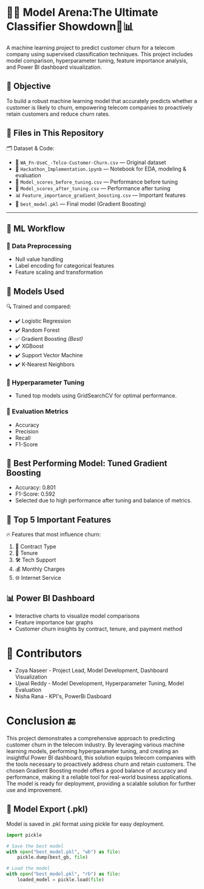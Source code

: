 # 🤖📞 Model Arena:The Ultimate Classifier Showdown🎯📊


A machine learning project to predict customer churn for a telecom company using supervised classification techniques. This project includes model comparison, hyperparameter tuning, feature importance analysis, and Power BI dashboard visualization.


## 🚀 Objective

To build a robust machine learning model that accurately predicts whether a customer is likely to churn, empowering telecom companies to proactively retain customers and reduce churn rates.


## 📁 Files in This Repository

🗂️ Dataset & Code:
- 📄 `WA_Fn-UseC_-Telco-Customer-Churn.csv` — Original dataset
- 🧠 `Hackathon_Implementation.ipynb` — Notebook for EDA, modeling & evaluation
- 📝 `Model_scores_before_tuning.csv` — Performance before tuning
- 📝 `Model_scores_after_tuning.csv` — Performance after tuning
- 📊 `Feature_importance_gradient_boosting.csv` — Important features
- 💾 `best_model.pkl` — Final model (Gradient Boosting)

---



## 🧠 ML Workflow

### 🔹 Data Preprocessing
- Null value handling
- Label encoding for categorical features
- Feature scaling and transformation


## 🧠 Models Used

🔍 Trained and compared:
- ✔️ Logistic Regression
- ✔️ Random Forest
- ✅ Gradient Boosting *(Best)*
- ✔️ XGBoost
- ✔️ Support Vector Machine
- ✔️ K-Nearest Neighbors

### 🔹 Hyperparameter Tuning
- Tuned top models using GridSearchCV for optimal performance.

### 🔹 Evaluation Metrics
- Accuracy
- Precision
- Recall
- F1-Score


## 🥇 Best Performing Model: Tuned Gradient Boosting
- Accuracy: 0.801
- F1-Score: 0.592
- Selected due to high performance after tuning and balance of metrics.

## 🔑 Top 5 Important Features

🔥 Features that most influence churn:
1. 📃 Contract Type
2. 📅 Tenure
3. 🛠️ Tech Support
4. 💰 Monthly Charges
5. 🌐 Internet Service

## 📊 Power BI Dashboard

- Interactive charts to visualize model comparisons
- Feature importance bar graphs
- Customer churn insights by contract, tenure, and payment method

# 👥 Contributors

- Zoya Naseer - Project Lead, Model Development, Dashboard Visualization
- Ujwal Reddy - Model Development, Hyperparameter Tuning, Model Evaluation
- Nisha Rana - KPI's, PowerBi Dasboard

#  Conclusion 🔚
This project demonstrates a comprehensive approach to predicting customer churn in the telecom industry. By leveraging various machine learning models, performing hyperparameter tuning, and creating an insightful Power BI dashboard, this solution equips telecom companies with the tools necessary to proactively address churn and retain customers. The chosen Gradient Boosting model offers a good balance of accuracy and performance, making it a reliable tool for real-world business applications. The model is ready for deployment, providing a scalable solution for further use and improvement.

## 💾 Model Export (.pkl)

Model is saved in .pkl format using pickle for easy deployment.

```python
import pickle

# Save the best model
with open("best_model.pkl", "wb") as file:
    pickle.dump(best_gb, file)

# Load the model
with open("best_model.pkl", "rb") as file:
    loaded_model = pickle.load(file)
